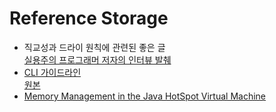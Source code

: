 # Reference Storage
- 직교성과 드라이 원칙에 관련된 좋은 글  
[실용주의 프로그래머 저자의 인터뷰 발췌](https://www.artima.com/intv/dry.html)
- [CLI 가이드라인](https://news.hada.io/topic?id=3484&utm_source=slack&utm_medium=bot&utm_campaign=T3ZPFBBPV)  
[원본](https://clig.dev/)
- [Memory Management in the Java HotSpot Virtual Machine](https://www.oracle.com/technetwork/java/javase/memorymanagement-whitepaper-150215.pdf)
